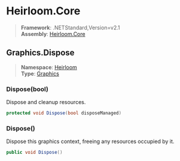 # Heirloom.Core

> **Framework**: .NETStandard,Version=v2.1  
> **Assembly**: [Heirloom.Core][0]  

## Graphics.Dispose

> **Namespace**: [Heirloom][0]  
> **Type**: [Graphics][1]  

### Dispose(bool)

Dispose and cleanup resources.

```cs
protected void Dispose(bool disposeManaged)
```

### Dispose()

Dispose this graphics context, freeing any resources occupied by it.

```cs
public void Dispose()
```

[0]: ../Heirloom.Core.md
[1]: Heirloom.Graphics.md
